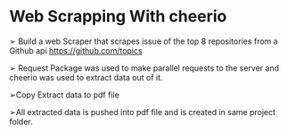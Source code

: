 # Web Scrapping With cheerio

➢ Build a web Scraper that scrapes issue of the top 8 repositories from a Github api https://github.com/topics

➢ Request Package was used to make parallel requests to the server and cheerio was used to extract data out of it.

➢Copy Extract data to pdf file 

➢All extracted data is pushed into pdf file and is created in same project folder.  
